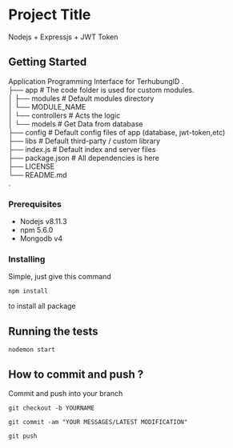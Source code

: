 # Project Title

Nodejs + Expressjs + JWT Token

## Getting Started
Application Programming Interface for TerhubungID
 .<br>
    ├── app                     # The code folder is used for custom modules. <br>
    │   ├── modules             # Default modules directory <br>
        │   └── MODULE_NAME <br>
            │   └── controllers # Acts the logic <br>
            │   └── models      # Get Data from database <br>
    ├── config                  # Default config files of app (database, jwt-token,etc) <br>
    ├── libs                    # Default third-party / custom library <br>
    ├── index.js                # Default index and server files <br>
    ├── package.json            # All dependencies is here <br>
    ├── LICENSE <br>
    └── README.md <br>
. <br>

### Prerequisites
- Nodejs v8.11.3
- npm 5.6.0
- Mongodb v4

### Installing
Simple, just give this command

```
npm install
```

to install all package

## Running the tests

```
nodemon start
```

## How to commit and push ?

Commit and push into your branch
```
git checkout -b YOURNAME
```
```
git commit -am "YOUR MESSAGES/LATEST MODIFICATION"
```
```
git push
```
